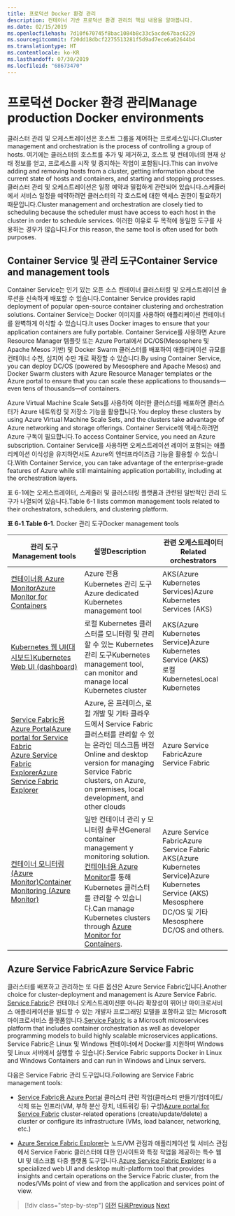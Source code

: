 ```yaml
---
title: 프로덕션 Docker 환경 관리
description: 컨테이너 기반 프로덕션 환경 관리의 핵심 내용을 알아봅니다.
ms.date: 02/15/2019
ms.openlocfilehash: 7d10f670745f8bac1084b8c33c5acde67bac6229
ms.sourcegitcommit: f20dd18dbcf2275513281f5d9ad7ece6a62644b4
ms.translationtype: HT
ms.contentlocale: ko-KR
ms.lasthandoff: 07/30/2019
ms.locfileid: "68673470"
---
```

# <a name="manage-production-docker-environments"></a><span data-ttu-id="ac8ef-103">프로덕션 Docker 환경 관리</span><span class="sxs-lookup"><span data-stu-id="ac8ef-103">Manage production Docker environments</span></span>

<span data-ttu-id="ac8ef-104">클러스터 관리 및 오케스트레이션은 호스트 그룹을 제어하는 프로세스입니다.</span><span class="sxs-lookup"><span data-stu-id="ac8ef-104">Cluster management and orchestration is the process of controlling a group of hosts.</span></span> <span data-ttu-id="ac8ef-105">여기에는 클러스터의 호스트를 추가 및 제거하고, 호스트 및 컨테이너의 현재 상태 정보를 얻고, 프로세스를 시작 및 중지하는 작업이 포함됩니다.</span><span class="sxs-lookup"><span data-stu-id="ac8ef-105">This can involve adding and removing hosts from a cluster, getting information about the current state of hosts and containers, and starting and stopping processes.</span></span> <span data-ttu-id="ac8ef-106">클러스터 관리 및 오케스트레이션은 일정 예약과 밀접하게 관련되어 있습니다.스케줄러에서 서비스 일정을 예약하려면 클러스터의 각 호스트에 대한 액세스 권한이 필요하기 때문입니다.</span><span class="sxs-lookup"><span data-stu-id="ac8ef-106">Cluster management and orchestration are closely tied to scheduling because the scheduler must have access to each host in the cluster in order to schedule services.</span></span> <span data-ttu-id="ac8ef-107">이러한 이유로 두 목적에 동일한 도구를 사용하는 경우가 많습니다.</span><span class="sxs-lookup"><span data-stu-id="ac8ef-107">For this reason, the same tool is often used for both purposes.</span></span>

## <a name="container-service-and-management-tools"></a><span data-ttu-id="ac8ef-108">Container Service 및 관리 도구</span><span class="sxs-lookup"><span data-stu-id="ac8ef-108">Container Service and management tools</span></span>

<span data-ttu-id="ac8ef-109">Container Service는 인기 있는 오픈 소스 컨테이너 클러스터링 및 오케스트레이션 솔루션을 신속하게 배포할 수 있습니다.</span><span class="sxs-lookup"><span data-stu-id="ac8ef-109">Container Service provides rapid deployment of popular open-source container clustering and orchestration solutions.</span></span> <span data-ttu-id="ac8ef-110">Container Service는 Docker 이미지를 사용하여 애플리케이션 컨테이너를 완벽하게 이식할 수 있습니다.</span><span class="sxs-lookup"><span data-stu-id="ac8ef-110">It uses Docker images to ensure that your application containers are fully portable.</span></span> <span data-ttu-id="ac8ef-111">Container Service를 사용하면 Azure Resource Manager 템플릿 또는 Azure Portal에서 DC/OS(Mesosphere 및 Apache Mesos 기반) 및 Docker Swarm 클러스터를 배포하여 애플리케이션 규모를 컨테이너 수천, 심지어 수만 개로 확장할 수 있습니다.</span><span class="sxs-lookup"><span data-stu-id="ac8ef-111">By using Container Service, you can deploy DC/OS (powered by Mesosphere and Apache Mesos) and Docker Swarm clusters with Azure Resource Manager templates or the Azure portal to ensure that you can scale these applications to thousands—even tens of thousands—of containers.</span></span>

<span data-ttu-id="ac8ef-112">Azure Virtual Machine Scale Sets를 사용하여 이러한 클러스터를 배포하면 클러스터가 Azure 네트워킹 및 저장소 기능을 활용합니다.</span><span class="sxs-lookup"><span data-stu-id="ac8ef-112">You deploy these clusters by using Azure Virtual Machine Scale Sets, and the clusters take advantage of Azure networking and storage offerings.</span></span> <span data-ttu-id="ac8ef-113">Container Service에 액세스하려면 Azure 구독이 필요합니다.</span><span class="sxs-lookup"><span data-stu-id="ac8ef-113">To access Container Service, you need an Azure subscription.</span></span> <span data-ttu-id="ac8ef-114">Container Service를 사용하면 오케스트레이션 레이어 포함되는 애플리케이션 이식성을 유지하면서도 Azure의 엔터프라이즈급 기능을 활용할 수 있습니다.</span><span class="sxs-lookup"><span data-stu-id="ac8ef-114">With Container Service, you can take advantage of the enterprise-grade features of Azure while still maintaining application portability, including at the orchestration layers.</span></span>

<span data-ttu-id="ac8ef-115">표 6-1에는 오케스트레이터, 스케줄러 및 클러스터링 플랫폼과 관련된 일반적인 관리 도구가 나열되어 있습니다.</span><span class="sxs-lookup"><span data-stu-id="ac8ef-115">Table 6-1 lists common management tools related to their orchestrators, schedulers, and clustering platform.</span></span>

<span data-ttu-id="ac8ef-116">**표 6-1**.</span><span class="sxs-lookup"><span data-stu-id="ac8ef-116">**Table 6-1**.</span></span> <span data-ttu-id="ac8ef-117">Docker 관리 도구</span><span class="sxs-lookup"><span data-stu-id="ac8ef-117">Docker management tools</span></span>

| <span data-ttu-id="ac8ef-118">관리 도구</span><span class="sxs-lookup"><span data-stu-id="ac8ef-118">Management tools</span></span> | <span data-ttu-id="ac8ef-119">설명</span><span class="sxs-lookup"><span data-stu-id="ac8ef-119">Description</span></span> | <span data-ttu-id="ac8ef-120">관련 오케스트레이터</span><span class="sxs-lookup"><span data-stu-id="ac8ef-120">Related orchestrators</span></span> |
|------------------|-------------|-----------------------|
| [<span data-ttu-id="ac8ef-121">컨테이너용 Azure Monitor</span><span class="sxs-lookup"><span data-stu-id="ac8ef-121">Azure Monitor for Containers</span></span>](https://docs.microsoft.com/azure/monitoring/monitoring-container-insights-overview) | <span data-ttu-id="ac8ef-122">Azure 전용 Kubernetes 관리 도구</span><span class="sxs-lookup"><span data-stu-id="ac8ef-122">Azure dedicated Kubernetes management tool</span></span> | <span data-ttu-id="ac8ef-123">AKS(Azure Kubernetes Services)</span><span class="sxs-lookup"><span data-stu-id="ac8ef-123">Azure Kubernetes Services (AKS)</span></span> |
| [<span data-ttu-id="ac8ef-124">Kubernetes 웹 UI(대시보드)</span><span class="sxs-lookup"><span data-stu-id="ac8ef-124">Kubernetes Web UI (dashboard)</span></span>](https://kubernetes.io/docs/tasks/access-application-cluster/web-ui-dashboard/) | <span data-ttu-id="ac8ef-125">로컬 Kubernetes 클러스터를 모니터링 및 관리할 수 있는 Kubernetes 관리 도구</span><span class="sxs-lookup"><span data-stu-id="ac8ef-125">Kubernetes management tool, can monitor and manage local Kubernetes cluster</span></span> | <span data-ttu-id="ac8ef-126">AKS(Azure Kubernetes Service)</span><span class="sxs-lookup"><span data-stu-id="ac8ef-126">Azure Kubernetes Service (AKS)</span></span><br/><span data-ttu-id="ac8ef-127">로컬 Kubernetes</span><span class="sxs-lookup"><span data-stu-id="ac8ef-127">Local Kubernetes</span></span> |
| [<span data-ttu-id="ac8ef-128">Service Fabric용 Azure Portal</span><span class="sxs-lookup"><span data-stu-id="ac8ef-128">Azure portal for Service Fabric</span></span>](https://docs.microsoft.com/azure/service-fabric/service-fabric-cluster-creation-via-portal)<br/>[<span data-ttu-id="ac8ef-129">Azure Service Fabric Explorer</span><span class="sxs-lookup"><span data-stu-id="ac8ef-129">Azure Service Fabric Explorer</span></span>](https://docs.microsoft.com/azure/service-fabric/service-fabric-visualizing-your-cluster) | <span data-ttu-id="ac8ef-130">Azure, 온 프레미스, 로컬 개발 및 기타 클라우드에서 Service Fabric 클러스터를 관리할 수 있는 온라인 데스크톱 버전</span><span class="sxs-lookup"><span data-stu-id="ac8ef-130">Online and desktop version for managing Service Fabric clusters, on Azure, on premises, local development, and other clouds</span></span> | <span data-ttu-id="ac8ef-131">Azure Service Fabric</span><span class="sxs-lookup"><span data-stu-id="ac8ef-131">Azure Service Fabric</span></span> |
| [<span data-ttu-id="ac8ef-132">컨테이너 모니터링(Azure Monitor)</span><span class="sxs-lookup"><span data-stu-id="ac8ef-132">Container Monitoring (Azure Monitor)</span></span>](https://docs.microsoft.com/azure/azure-monitor/insights/containers) | <span data-ttu-id="ac8ef-133">일반 컨테이너 관리 y 모니터링 솔루션</span><span class="sxs-lookup"><span data-stu-id="ac8ef-133">General container management y monitoring solution.</span></span> <span data-ttu-id="ac8ef-134">[컨테이너용 Azure Monitor](https://docs.microsoft.com/azure/monitoring/monitoring-container-insights-overview)를 통해 Kubernetes 클러스터를 관리할 수 있습니다.</span><span class="sxs-lookup"><span data-stu-id="ac8ef-134">Can manage Kubernetes clusters through [Azure Monitor for Containers](https://docs.microsoft.com/azure/monitoring/monitoring-container-insights-overview).</span></span> | <span data-ttu-id="ac8ef-135">Azure Service Fabric</span><span class="sxs-lookup"><span data-stu-id="ac8ef-135">Azure Service Fabric</span></span><br/><span data-ttu-id="ac8ef-136">AKS(Azure Kubernetes Service)</span><span class="sxs-lookup"><span data-stu-id="ac8ef-136">Azure Kubernetes Service (AKS)</span></span><br/><span data-ttu-id="ac8ef-137">Mesosphere DC/OS 및 기타</span><span class="sxs-lookup"><span data-stu-id="ac8ef-137">Mesosphere DC/OS and others.</span></span> |

## <a name="azure-service-fabric"></a><span data-ttu-id="ac8ef-138">Azure Service Fabric</span><span class="sxs-lookup"><span data-stu-id="ac8ef-138">Azure Service Fabric</span></span>

<span data-ttu-id="ac8ef-139">클러스터를 배포하고 관리하는 또 다른 옵션은 Azure Service Fabric입니다.</span><span class="sxs-lookup"><span data-stu-id="ac8ef-139">Another choice for cluster-deployment and management is Azure Service Fabric.</span></span> <span data-ttu-id="ac8ef-140">[Service Fabric](https://azure.microsoft.com/services/service-fabric/)은 컨테이너 오케스트레이션뿐 아니라 확장성이 뛰어난 마이크로서비스 애플리케이션을 빌드할 수 있는 개발자 프로그래밍 모델을 포함하고 있는 Microsoft 마이크로서비스 플랫폼입니다.</span><span class="sxs-lookup"><span data-stu-id="ac8ef-140">[Service Fabric](https://azure.microsoft.com/services/service-fabric/) is a Microsoft microservices platform that includes container orchestration as well as developer programming models to build highly scalable microservices applications.</span></span> <span data-ttu-id="ac8ef-141">Service Fabric은 Linux 및 Windows 컨테이너에서 Docker를 지원하며 Windows 및 Linux 서버에서 실행할 수 있습니다.</span><span class="sxs-lookup"><span data-stu-id="ac8ef-141">Service Fabric supports Docker in Linux and Windows Containers and can run in Windows and Linux servers.</span></span>

<span data-ttu-id="ac8ef-142">다음은 Service Fabric 관리 도구입니다.</span><span class="sxs-lookup"><span data-stu-id="ac8ef-142">Following are Service Fabric management tools:</span></span>

- <span data-ttu-id="ac8ef-143">[Service Fabric용 Azure Portal](https://docs.microsoft.com/azure/service-fabric/service-fabric-cluster-creation-via-portal) 클러스터 관련 작업(클러스터 만들기/업데이트/삭제 또는 인프라(VM, 부하 분산 장치, 네트워킹 등) 구성)</span><span class="sxs-lookup"><span data-stu-id="ac8ef-143">[Azure portal for Service Fabric](https://docs.microsoft.com/azure/service-fabric/service-fabric-cluster-creation-via-portal) cluster-related operations (create/update/delete) a cluster or configure its infrastructure (VMs, load balancer, networking, etc.)</span></span>

- <span data-ttu-id="ac8ef-144">[Azure Service Fabric Explorer](https://docs.microsoft.com/azure/service-fabric/service-fabric-visualizing-your-cluster)는 노드/VM 관점과 애플리케이션 및 서비스 관점에서 Service Fabric 클러스터에 대한 인사이트와 특정 작업을 제공하는 특수 웹 UI 및 데스크톱 다중 플랫폼 도구입니다.</span><span class="sxs-lookup"><span data-stu-id="ac8ef-144">[Azure Service Fabric Explorer](https://docs.microsoft.com/azure/service-fabric/service-fabric-visualizing-your-cluster) is a specialized web UI and desktop multi-platform tool that provides insights and certain operations on the Service Fabric cluster, from the nodes/VMs point of view and from the application and services point of view.</span></span>

>[!div class="step-by-step"]
><span data-ttu-id="ac8ef-145">[이전](run-microservices-based-applications-in-production.md)
>[다음](monitor-containerized-application-services.md)</span><span class="sxs-lookup"><span data-stu-id="ac8ef-145">[Previous](run-microservices-based-applications-in-production.md)
[Next](monitor-containerized-application-services.md)</span></span>
